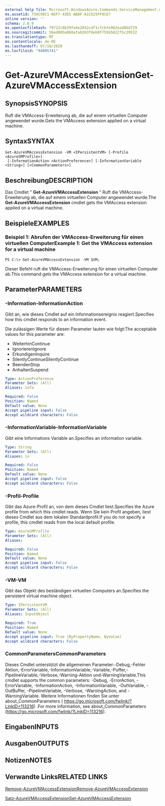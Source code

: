 ```yaml
---
external help file: Microsoft.WindowsAzure.Commands.ServiceManagement.dll-Help.xml
ms.assetid: 734C98C1-0EF7-43E5-AB6F-A1C625FF9CE7
online version: ''
schema: 2.0.0
ms.openlocfilehash: f9713c8b39fa4e2842cdf1cfcbfe962ead86d729
ms.sourcegitcommit: 56ed085a868afa8263f8eb0f755b5822f5c29532
ms.translationtype: MT
ms.contentlocale: de-DE
ms.lasthandoff: 07/18/2020
ms.locfileid: "94005741"
---
```

# <span data-ttu-id="c8984-101">Get-AzureVMAccessExtension</span><span class="sxs-lookup"><span data-stu-id="c8984-101">Get-AzureVMAccessExtension</span></span>

## <span data-ttu-id="c8984-102">Synopsis</span><span class="sxs-lookup"><span data-stu-id="c8984-102">SYNOPSIS</span></span>
<span data-ttu-id="c8984-103">Ruft die VMAccess-Erweiterung ab, die auf einem virtuellen Computer angewendet wurde.</span><span class="sxs-lookup"><span data-stu-id="c8984-103">Gets the VMAccess extension applied on a virtual machine.</span></span>

## <span data-ttu-id="c8984-104">Syntax</span><span class="sxs-lookup"><span data-stu-id="c8984-104">SYNTAX</span></span>

```
Get-AzureVMAccessExtension -VM <IPersistentVM> [-Profile <AzureSMProfile>]
 [-InformationAction <ActionPreference>] [-InformationVariable <String>] [<CommonParameters>]
```

## <span data-ttu-id="c8984-105">Beschreibung</span><span class="sxs-lookup"><span data-stu-id="c8984-105">DESCRIPTION</span></span>
<span data-ttu-id="c8984-106">Das Cmdlet " **Get-AzureVMAccessExtension** " Ruft die VMAccess-Erweiterung ab, die auf einem virtuellen Computer angewendet wurde.</span><span class="sxs-lookup"><span data-stu-id="c8984-106">The **Get-AzureVMAccessExtension** cmdlet gets the VMAccess extension applied on a virtual machine.</span></span>

## <span data-ttu-id="c8984-107">Beispiele</span><span class="sxs-lookup"><span data-stu-id="c8984-107">EXAMPLES</span></span>

### <span data-ttu-id="c8984-108">Beispiel 1: Abrufen der VMAccess-Erweiterung für einen virtuellen Computer</span><span class="sxs-lookup"><span data-stu-id="c8984-108">Example 1: Get the VMAccess extension for a virtual machine</span></span>
```
PS C:\> Get-AzureVMAccessExtension -VM $VM;
```

<span data-ttu-id="c8984-109">Dieser Befehl ruft die VMAccess-Erweiterung für einen virtuellen Computer ab.</span><span class="sxs-lookup"><span data-stu-id="c8984-109">This command gets the VMAccess extension for a virtual machine.</span></span>

## <span data-ttu-id="c8984-110">Parameter</span><span class="sxs-lookup"><span data-stu-id="c8984-110">PARAMETERS</span></span>

### <span data-ttu-id="c8984-111">-Information</span><span class="sxs-lookup"><span data-stu-id="c8984-111">-InformationAction</span></span>
<span data-ttu-id="c8984-112">Gibt an, wie dieses Cmdlet auf ein Informationsereignis reagiert.</span><span class="sxs-lookup"><span data-stu-id="c8984-112">Specifies how this cmdlet responds to an information event.</span></span>

<span data-ttu-id="c8984-113">Die zulässigen Werte für diesen Parameter lauten wie folgt:</span><span class="sxs-lookup"><span data-stu-id="c8984-113">The acceptable values for this parameter are:</span></span>

- <span data-ttu-id="c8984-114">Weiterhin</span><span class="sxs-lookup"><span data-stu-id="c8984-114">Continue</span></span>
- <span data-ttu-id="c8984-115">Ignorieren</span><span class="sxs-lookup"><span data-stu-id="c8984-115">Ignore</span></span>
- <span data-ttu-id="c8984-116">Erkundigen</span><span class="sxs-lookup"><span data-stu-id="c8984-116">Inquire</span></span>
- <span data-ttu-id="c8984-117">SilentlyContinue</span><span class="sxs-lookup"><span data-stu-id="c8984-117">SilentlyContinue</span></span>
- <span data-ttu-id="c8984-118">Beenden</span><span class="sxs-lookup"><span data-stu-id="c8984-118">Stop</span></span>
- <span data-ttu-id="c8984-119">Anhalten</span><span class="sxs-lookup"><span data-stu-id="c8984-119">Suspend</span></span>

```yaml
Type: ActionPreference
Parameter Sets: (All)
Aliases: infa

Required: False
Position: Named
Default value: None
Accept pipeline input: False
Accept wildcard characters: False
```

### <span data-ttu-id="c8984-120">-InformationVariable</span><span class="sxs-lookup"><span data-stu-id="c8984-120">-InformationVariable</span></span>
<span data-ttu-id="c8984-121">Gibt eine Informations Variable an.</span><span class="sxs-lookup"><span data-stu-id="c8984-121">Specifies an information variable.</span></span>

```yaml
Type: String
Parameter Sets: (All)
Aliases: iv

Required: False
Position: Named
Default value: None
Accept pipeline input: False
Accept wildcard characters: False
```

### <span data-ttu-id="c8984-122">-Profil</span><span class="sxs-lookup"><span data-stu-id="c8984-122">-Profile</span></span>
<span data-ttu-id="c8984-123">Gibt das Azure-Profil an, von dem dieses Cmdlet liest.</span><span class="sxs-lookup"><span data-stu-id="c8984-123">Specifies the Azure profile from which this cmdlet reads.</span></span>
<span data-ttu-id="c8984-124">Wenn Sie kein Profil angeben, liest dieses Cmdlet aus dem lokalen Standardprofil.</span><span class="sxs-lookup"><span data-stu-id="c8984-124">If you do not specify a profile, this cmdlet reads from the local default profile.</span></span>

```yaml
Type: AzureSMProfile
Parameter Sets: (All)
Aliases: 

Required: False
Position: Named
Default value: None
Accept pipeline input: False
Accept wildcard characters: False
```

### <span data-ttu-id="c8984-125">-VM</span><span class="sxs-lookup"><span data-stu-id="c8984-125">-VM</span></span>
<span data-ttu-id="c8984-126">Gibt das Objekt des beständigen virtuellen Computers an.</span><span class="sxs-lookup"><span data-stu-id="c8984-126">Specifies the persistent virtual machine object.</span></span>

```yaml
Type: IPersistentVM
Parameter Sets: (All)
Aliases: InputObject

Required: True
Position: Named
Default value: None
Accept pipeline input: True (ByPropertyName, ByValue)
Accept wildcard characters: False
```

### <span data-ttu-id="c8984-127">CommonParameters</span><span class="sxs-lookup"><span data-stu-id="c8984-127">CommonParameters</span></span>
<span data-ttu-id="c8984-128">Dieses Cmdlet unterstützt die allgemeinen Parameter:-Debug,-Fehler Aktion,-ErrorVariable,-InformationVariable,-Variable,-Puffer,-PipelineVariable,-Verbose,-Warning-Aktion und-WarningVariable.</span><span class="sxs-lookup"><span data-stu-id="c8984-128">This cmdlet supports the common parameters: -Debug, -ErrorAction, -ErrorVariable, -InformationAction, -InformationVariable, -OutVariable, -OutBuffer, -PipelineVariable, -Verbose, -WarningAction, and -WarningVariable.</span></span> <span data-ttu-id="c8984-129">Weitere Informationen finden Sie unter about_CommonParameters ( https://go.microsoft.com/fwlink/?LinkID=113216) .</span><span class="sxs-lookup"><span data-stu-id="c8984-129">For more information, see about_CommonParameters (https://go.microsoft.com/fwlink/?LinkID=113216).</span></span>

## <span data-ttu-id="c8984-130">Eingaben</span><span class="sxs-lookup"><span data-stu-id="c8984-130">INPUTS</span></span>

## <span data-ttu-id="c8984-131">Ausgaben</span><span class="sxs-lookup"><span data-stu-id="c8984-131">OUTPUTS</span></span>

## <span data-ttu-id="c8984-132">Notizen</span><span class="sxs-lookup"><span data-stu-id="c8984-132">NOTES</span></span>

## <span data-ttu-id="c8984-133">Verwandte Links</span><span class="sxs-lookup"><span data-stu-id="c8984-133">RELATED LINKS</span></span>

[<span data-ttu-id="c8984-134">Remove-AzureVMAccessExtension</span><span class="sxs-lookup"><span data-stu-id="c8984-134">Remove-AzureVMAccessExtension</span></span>](./Remove-AzureVMAccessExtension.md)

[<span data-ttu-id="c8984-135">Satz-AzureVMAccessExtension</span><span class="sxs-lookup"><span data-stu-id="c8984-135">Set-AzureVMAccessExtension</span></span>](./Set-AzureVMAccessExtension.md)


